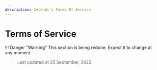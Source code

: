 ```yaml
---
description: Celendi's Terms Of Service
---
```

# Terms of Service

!!! Danger "Warning"
    This section is being redone. Expect it to change at any moment.

> Last updated at 25 September, 2022

